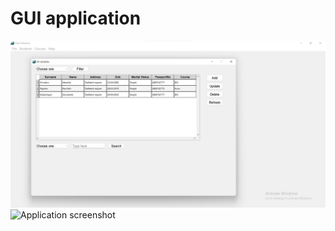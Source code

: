 # GUI application 

![Application screenshot](
    https://github.com/apayziev/GUI-application-with-Python-and-Qt5/blob/f21cf6bd98c674ced888532a241140d9461182d8/images/screenshot.png
)
![Application screenshot](
    https://github.com/apayziev/GUI-application-with-Python-and-Qt5/blob/f21cf6bd98c674ced888532a241140d9461182d8/images/page-view.png
)
